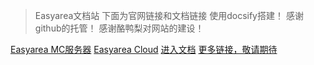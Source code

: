 
> Easyarea文档站
  >下面为官网链接和文档链接
  >使用docsify搭建！
  >感谢github的托管！
  >感谢酪鸭梨对网站的建设！

[Easyarea MC服务器](http://www.easyareamc.cn)
[Easyarea Cloud](http://www.easyareacloud.com)
[进入文档](http://site.easyareamc.cn/easyarea)
[更多链接，敬请期待]()
